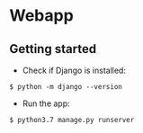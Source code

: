 # Webapp 

## Getting started 

- Check if Django is installed:
 ```
 $ python -m django --version
 ```
 
 - Run the app: 
```
$ python3.7 manage.py runserver
```


